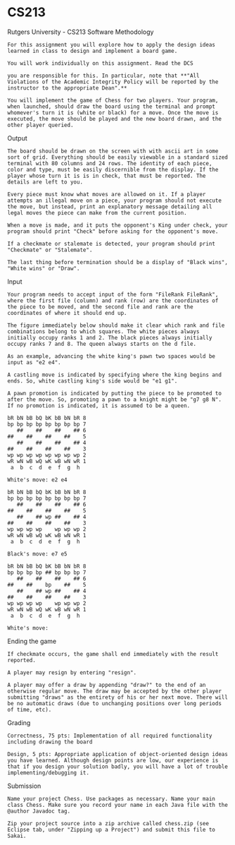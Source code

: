# CS213
Rutgers University - CS213 Software Methodology

    For this assignment you will explore how to apply the design ideas learned in class to design and implement a board game.

    You will work individually on this assignment. Read the DCS

    you are responsible for this. In particular, note that **"All Violations of the Academic Integrity Policy will be reported by the instructor to the appropriate Dean".**

    You will implement the game of Chess for two players. Your program, when launched, should draw the board using the terminal and prompt whomever's turn it is (white or black) for a move. Once the move is executed, the move should be played and the new board drawn, and the other player queried.

Output

    The board should be drawn on the screen with with ascii art in some sort of grid. Everything should be easily viewable in a standard sized terminal with 80 columns and 24 rows. The identity of each piece, color and type, must be easily discernible from the display. If the player whose turn it is is in check, that must be reported. The details are left to you.

    Every piece must know what moves are allowed on it. If a player attempts an illegal move on a piece, your program should not execute the move, but instead, print an explanatory message detailing all legal moves the piece can make from the current position.

    When a move is made, and it puts the opponent's King under check, your program should print "Check" before asking for the opponent's move.

    If a checkmate or stalemate is detected, your program should print "Checkmate" or "Stalemate".

    The last thing before termination should be a display of "Black wins", "White wins" or "Draw".

Input

    Your program needs to accept input of the form "FileRank FileRank", where the first file (column) and rank (row) are the coordinates of the piece to be moved, and the second file and rank are the coordinates of where it should end up.

    The figure immediately below should make it clear which rank and file combinations belong to which squares. The white pieces always initially occupy ranks 1 and 2. The black pieces always initially occupy ranks 7 and 8. The queen always starts on the d file.

    As an example, advancing the white king's pawn two spaces would be input as "e2 e4".

    A castling move is indicated by specifying where the king begins and ends. So, white castling king's side would be "e1 g1".

    A pawn promotion is indicated by putting the piece to be promoted to after the move. So, promoting a pawn to a knight might be "g7 g8 N". If no promotion is indicated, it is assumed to be a queen.

    bR bN bB bQ bK bB bN bR 8
    bp bp bp bp bp bp bp bp 7
       ##    ##    ##    ## 6
    ##    ##    ##    ##    5
       ##    ##    ##    ## 4
    ##    ##    ##    ##    3 
    wp wp wp wp wp wp wp wp 2
    wR wN wB wQ wK wB wN wR 1
     a  b  c  d  e  f  g  h

    White's move: e2 e4

    bR bN bB bQ bK bB bN bR 8
    bp bp bp bp bp bp bp bp 7
       ##    ##    ##    ## 6
    ##    ##    ##    ##    5
       ##    ## wp ##    ## 4
    ##    ##    ##    ##    3
    wp wp wp wp    wp wp wp 2
    wR wN wB wQ wK wB wN wR 1
     a  b  c  d  e  f  g  h

    Black's move: e7 e5

    bR bN bB bQ bK bB bN bR 8
    bp bp bp bp ## bp bp bp 7
       ##    ##    ##    ## 6
    ##    ##    bp    ##    5
       ##    ## wp ##    ## 4
    ##    ##    ##    ##    3
    wp wp wp wp    wp wp wp 2
    wR wN wB wQ wK wB wN wR 1
     a  b  c  d  e  f  g  h

    White's move:

Ending the game

    If checkmate occurs, the game shall end immediately with the result reported.

    A player may resign by entering "resign".

    A player may offer a draw by appending "draw?" to the end of an otherwise regular move. The draw may be accepted by the other player submitting "draws" as the entirety of his or her next move. There will be no automatic draws (due to unchanging positions over long periods of time, etc).

Grading

    Correctness, 75 pts: Implementation of all required functionality including drawing the board

    Design, 5 pts: Appropriate application of object-oriented design ideas you have learned. Although design points are low, our experience is that if you design your solution badly, you will have a lot of trouble implementing/debugging it.

Submission

    Name your project Chess. Use packages as necessary. Name your main class Chess. Make sure you record your name in each Java file with the @author Javadoc tag.

    Zip your project source into a zip archive called chess.zip (see Eclipse tab, under "Zipping up a Project") and submit this file to Sakai.
